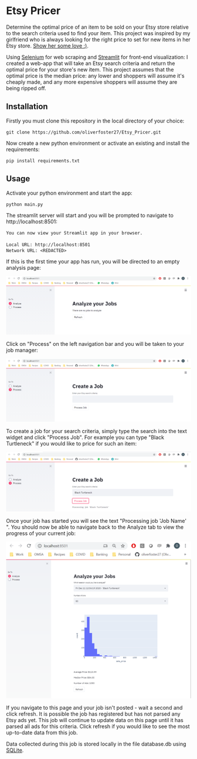 # Etsy Pricer

Determine the optimal price of an item to be sold on your Etsy
store relative to the search criteria used to find your item. This
project was inspired by my girlfriend who is always looking for the right
price to set for new items in her Etsy store. 
[Show her some love :)](https://www.etsy.com/ca/shop/Covu).

Using [Selenium](https://selenium-python.readthedocs.io/) 
for web scraping and [Streamlit](https://www.streamlit.io/) 
for front-end visualization: I created a web-app that will take an Etsy 
search criteria and return the optimal price for your store's 
new item. This project assumes that the optimal price is the 
median price: any lower and shoppers will assume it's cheaply made, 
and any more expensive shoppers will assume they are being ripped off.

## Installation

Firstly you must clone this repository in the local directory of your choice:

```
git clone https://github.com/oliverfoster27/Etsy_Pricer.git
```

Now create a new python environment or activate an existing 
and install the requirements:

```
pip install requirements.txt
```

## Usage

Activate your python environment and start the app:

```
python main.py
```

The streamlit server will start and you will be prompted to navigate to
http://localhost:8501:

```
You can now view your Streamlit app in your browser.

Local URL: http://localhost:8501
Network URL: <REDACTED>
```

If this is the first time your app has run, 
you will be directed to an empty analysis page:

![ScreenShot](./media/analyze.PNG)

Click on "Process" on the left navigation bar 
and you will be taken to your job manager:

![ScreenShot](./media/process.PNG)

To create a job for your search criteria, simply type the search
into the text widget and click "Process Job". For example you can type
"Black Turtleneck" if you would like to price for such an item:

![ScreenShot](./media/run_job.PNG)

Once your job has started you will see the text "Processing job 'Job Name' ". 
You should now be able to navigate back to the Analyze tab to view the progress of your
current job:

![ScreenShot](./media/analyze_job.PNG)

If you navigate to this page and your job isn't posted - wait a second and click refresh.
It is possible the job has registered but has not parsed any Etsy ads yet. This job
will continue to update data on this page until it has parsed all ads for this criteria.
Click refresh if you would like to see the most up-to-date data from this job.

Data collected during this job is stored locally in the file database.db using 
[SQLite](https://www.sqlite.org/index.html). 